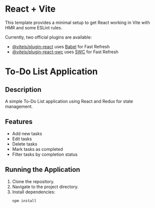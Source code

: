 # React + Vite

This template provides a minimal setup to get React working in Vite with HMR and some ESLint rules.

Currently, two official plugins are available:

- [@vitejs/plugin-react](https://github.com/vitejs/vite-plugin-react/blob/main/packages/plugin-react/README.md) uses [Babel](https://babeljs.io/) for Fast Refresh
- [@vitejs/plugin-react-swc](https://github.com/vitejs/vite-plugin-react-swc) uses [SWC](https://swc.rs/) for Fast Refresh

# To-Do List Application

## Description
A simple To-Do List application using React and Redux for state management.

## Features
- Add new tasks
- Edit tasks
- Delete tasks
- Mark tasks as completed
- Filter tasks by completion status

## Running the Application
1. Clone the repository.
2. Navigate to the project directory.
3. Install dependencies:
   ```bash
   npm install

